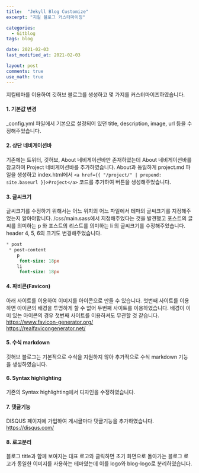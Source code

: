 ```yaml
---
title:  "Jekyll Blog Customize"
excerpt: "지킬 블로그 커스터마이징"

categories:
  - Gitblog
tags: blog

date: 2021-02-03
last_modified_at: 2021-02-03

layout: post
comments: true
use_math: true
---
```


지킬테마를 이용하여 깃허브 블로그를 생성하고 몇 가지를 커스터마이즈하였습니다.

#### 1. 기본값 변경
_config.yml 파일에서 기본으로 설정되어 있던 title, description, image, url 등을 수정해주었습니다.

#### 2. 상단 네비게이션바
기존에는 트위터, 깃허브, About 네비게이션바만 존재하였는데 About 네비게이션바를 참고하여 Project 네비게이션바를 추가하였습니다. About과 동일하게 project.md 파일을 생성하고 index.html에서 ```<a href={{ "/project/" | prepend: site.baseurl }}>Project</a>``` 코드를 추가하여 버튼을 생성해주었습니다.

#### 3. 글씨크기
글씨크기를 수정하기 위해서는 어느 위치의 어느 파일에서 테마의 글씨크기를 지정해주었는지 알아야합니다. /css/main.sass에서 지정해주었다는 것을 발견했고 포스트의 글씨를 의미하는 p 와 포스트의 리스트를 의미하는 li 의 글씨크기를 수정해주었습니다. header 4, 5, 6의 크기도 변경해주었습니다.

``` sass
* post
 * post-content
    p
     font-size: 18px
    li
     font-size: 18px
```


#### 4. 파비콘(Favicon)
아래 사이트를 이용하여 이미지를 아이콘으로 만들 수 있습니다. 첫번째 사이트를 이용하면 아이콘의 배경을 투명하게 할 수 없어 두번째 사이트를 이용하였습니다. 배경이 이미 있는 아이콘의 경우 첫번째 사이트를 이용하셔도 무관할 것 같습니다.  
<https://www.favicon-generator.org/>  
<https://realfavicongenerator.net/>

#### 5. 수식 markdown
깃허브 블로그는 기본적으로 수식을 지원하지 않아 추가적으로 수식 markdown 기능을 생성하였습니다.

#### 6. Syntax highlighting
기존의 Syntax highlighting에서 디자인을 수정하였습니다. 

#### 7. 댓글기능
DISQUS 페이지에 가입하여 게시글마다 댓글기능을 추가하였습니다.
<https://disqus.com/>

#### 8. 로고분리
블로그 title과 함께 보여지는 대표 로고와 클릭하면 초기 화면으로 돌아가는 블로그 로고가 동일한 이미지를 사용하는 테마였는데 이를 logo와 blog-logo로 분리하였습니다.
